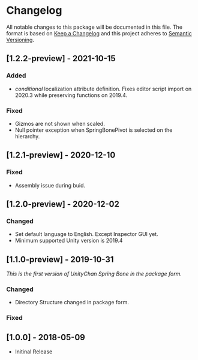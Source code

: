 # Changelog
All notable changes to this package will be documented in this file.
The format is based on [Keep a Changelog](http://keepachangelog.com/en/1.0.0/)
and this project adheres to [Semantic Versioning](http://semver.org/spec/v2.0.0.html).

## [1.2.2-preview] - 2021-10-15
### Added
- *conditional* localization attribute definition. Fixes editor script import on 2020.3 while preserving functions on 2019.4.

### Fixed
- Gizmos are not shown when scaled.
- Null pointer exception when SpringBonePivot is selected on the hierarchy.


## [1.2.1-preview] - 2020-12-10
### Fixed
- Assembly issue during buid.

## [1.2.0-preview] - 2020-12-02
### Changed
- Set default language to English. Except Inspector GUI yet.
- Minimum supported Unity version is 2019.4

## [1.1.0-preview] - 2019-10-31
*This is the first version of UnityChan Spring Bone in the package form.*

### Changed
- Directory Structure changed in package form.

### Fixed

## [1.0.0] - 2018-05-09
- Initinal Release
